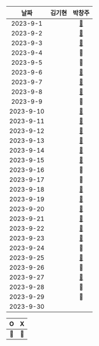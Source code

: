 |    날짜     | 김기현 | 박창주 |
|:---------:|:---:|:---:|
| 2023-9-1  ||[🔵](https://github.com/ds4pae/CodingTest)|
| 2023-9-2  ||[🔵](https://github.com/ds4pae/CodingTest)|
| 2023-9-3  ||[🔵](https://github.com/ds4pae/CodingTest)|
| 2023-9-4  ||🔴| 
| 2023-9-5  ||🔴| 
| 2023-9-6  ||[🔵](https://github.com/ds4pae/CodingTest)|
| 2023-9-7  ||[🔵](https://github.com/ds4pae/CodingTest)|
| 2023-9-8  ||[🔵](https://github.com/ds4pae/CodingTest)|
| 2023-9-9  ||🔴| 
| 2023-9-10 ||[🔵](https://github.com/ds4pae/CodingTest)|
| 2023-9-11 ||[🔵](https://github.com/ds4pae/CodingTest)|
| 2023-9-12 ||[🔵](https://github.com/ds4pae/CodingTest)|
| 2023-9-13 ||[🔵](https://github.com/ds4pae/CodingTest)|
| 2023-9-14 ||[🔵](https://github.com/ds4pae/CodingTest)|
| 2023-9-15 ||[🔵](https://github.com/ds4pae/CodingTest)|
| 2023-9-16 ||🔴| 
| 2023-9-17 ||🔴| 
| 2023-9-18 ||[🔵](https://github.com/ds4pae/CodingTest)|
| 2023-9-19 ||[🔵](https://github.com/ds4pae/CodingTest)|
| 2023-9-20 ||[🔵](https://github.com/ds4pae/CodingTest)|
| 2023-9-21 ||[🔵](https://github.com/ds4pae/CodingTest)|
| 2023-9-22 ||[🔵](https://github.com/ds4pae/CodingTest)|
| 2023-9-23 ||[🔵](https://github.com/ds4pae/CodingTest)|
| 2023-9-24 ||🔴| 
| 2023-9-25 ||[🔵](https://github.com/ds4pae/Daily-Study)|
| 2023-9-26 ||🔴| 
| 2023-9-27 ||[🔵](https://github.com/ds4pae/Daily-Study)|
| 2023-9-28 ||🔴|
| 2023-9-29 ||🔴|
| 2023-9-30 ||


|     O      | X |
|:-----------:|:----:|
|    🔵    |  🔴  |
